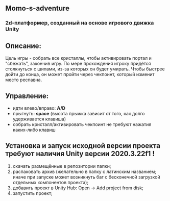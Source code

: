 ## Momo-s-adventure

### 2d-платформер, созданный на основе игрового движка Unity

## Описание:
Цель игры - собрать все кристаллы, чтобы активировать портал и "сбежать", закончив игру. По мере прохождения игроку придётся столкнуться с шипами, из-за которых он будет умирать.
Чтобы быстрее дойти до конца, он может пройти через чекпоинт, который изменит место респавна.

## Управление:
- идти влево/вправо: **A/D**
- прыгнуть: **space** (высота прыжка зависит от того, как долго удерживается клавиша)
- собрать кристалл/активировать чекпоинт не требуют нажатия каких-либо клавиш

## Установка и запуск исходной версии проекта требуют наличия Unity версии 2020.3.22f1 !
1) скачать размещённые в репозитории папки;
2) распаковать архив (желательно в папку с латинским названием; иначе при запуске может возникнуть баг с бесконечной загрузкой отдельных компонентов проекта);
3) добавить проект в Unity Hub: Open -> Add project from disk;
4) запустить проект;
